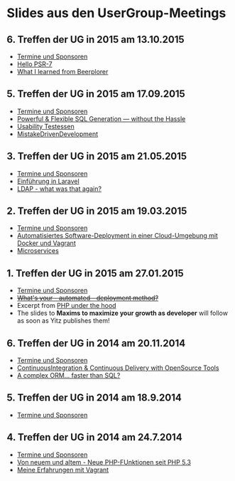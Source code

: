 # Slides aus den UserGroup-Meetings

## 6. Treffen der UG in 2015 am 13.10.2015

 * [Termine und Sponsoren](http://cdn.rawgit.com/PHP-Usergroup-FFM/slides/master/20151013/index.html)
 * [Hello PSR-7](https://beau.io/talks/2015/10/13/hello-psr-7-phpugffm/)
 * [What I learned from Beerplorer]()

## 5. Treffen der UG in 2015 am 17.09.2015

 * [Termine und Sponsoren](http://cdn.rawgit.com/PHP-Usergroup-FFM/slides/master/20150917/index.html)
 * [Powerful & Flexible SQL Generation — without the Hassle]()
 * [Usability Testessen]()
 * [MistakeDrivenDevelopment](https://github.com/dmanners/Mistake_Driven_Development/raw/master/MDD-Final.pdf)

## 3. Treffen der UG in 2015 am 21.05.2015

 * [Termine und Sponsoren](http://cdn.rawgit.com/PHP-Usergroup-FFM/slides/master/20150521/index.html)
 * [Einführung in Laravel]()
 * [LDAP - what was that again?](http://rawgit.com/heiglandreas/slidedeck/master/LDAP%20-%20what%20was%20that%20again%3F/20150521%20-%20phpugffm/index_online.html)

## 2. Treffen der UG in 2015 am 19.03.2015

 * [Termine und Sponsoren](http://cdn.rawgit.com/PHP-Usergroup-FFM/slides/master/20150319/index.html)
 * [Automatisiertes Software-Deployment in einer Cloud-Umgebung mit Docker und Vagrant](http://example.com)
 * [Microservices](https://talks.bitexpert.de/phpugffm15-microservices/)

## 1. Treffen der UG in 2015 am 27.01.2015

 * [Termine und Sponsoren](http://cdn.rawgit.com/PHP-Usergroup-FFM/slides/master/20150127/index.html)
 * [~~What's your - automated - deployment method?~~](http://cdn.rawgit.com/heiglandreas/slidedeck/master/WhatsYour_automated_DeploymentMethod/index_online.html)
 * Excerpt from [PHP under the hood](https://speakerdeck.com/dshafik/phpnw14-php-under-the-hood)
 * The slides to **Maxims to maximize your growth as developer** will follow as soon as Yitz publishes them!

## 6. Treffen der UG in 2014 am 20.11.2014

 * [Termine und Sponsoren](http://cdn.rawgit.com/PHP-Usergroup-FFM/slides/master/20141120/index.html)
 * [ContinuousIntegration & Continuous Delivery with OpenSource Tools](http://de.slideshare.net/mimiknoll/continuous-integration-with-open-source-tools-phpugffm-20141120)
 * [A complex ORM... faster than SQL?](http://ocramius.github.io/brnophp-2014-slides/)

## 5. Treffen der UG in 2014 am 18.9.2014

 * [Termine und Sponsoren](http://cdn.rawgit.com/PHP-Usergroup-FFM/slides/master/20140918/index.html)

## 4. Treffen der UG in 2014 am 24.7.2014

 * [Termine und Sponsoren](http://cdn.rawgit.com/PHP-Usergroup-FFM/slides/master/20140724/index.html)
 * [Von neuem und altem - Neue PHP-FUnktionen seit PHP 5.3](http://cdn.rawgit.com/heiglandreas/slidedeck/master/NewLanguageFeaturesUntilPHP56/index.html/)
 * [Meine Erfahrungen mit Vagrant](http://example.com)
